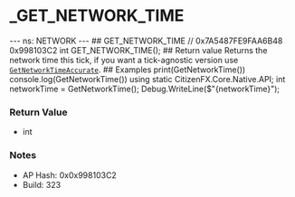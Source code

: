 # _GET_NETWORK_TIME

--- ns: NETWORK --- ## GET_NETWORK_TIME  // 0x7A5487FE9FAA6B48 0x998103C2 int GET_NETWORK_TIME();   ## Return value Returns the network time this tick, if you want a tick-agnostic version use [`GetNetworkTimeAccurate`](#_0x89023FBBF9200E9F).  ## Examples print(GetNetworkTime())  console.log(GetNetworkTime())  using static CitizenFX.Core.Native.API;  int networkTime = GetNetworkTime(); Debug.WriteLine($"{networkTime}");

### Return Value
* int

### Notes
* AP Hash: 0x0x998103C2
* Build: 323

